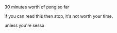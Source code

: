 30 minutes worth of pong so far

if you can read this then stop, it's not worth your time.

unless you're sessa
